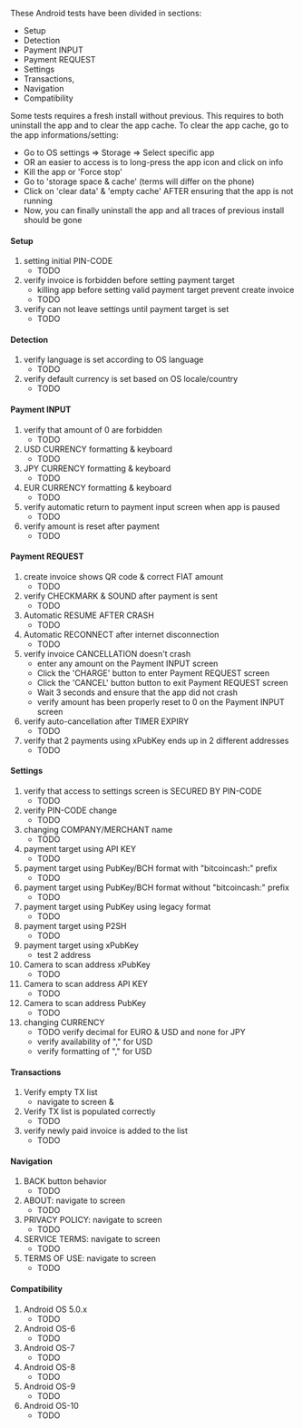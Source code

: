 These Android tests have been divided in sections: 
* Setup
* Detection
* Payment INPUT
* Payment REQUEST
* Settings
* Transactions,
* Navigation
* Compatibility

Some tests requires a fresh install without previous. 
This requires to both uninstall the app and to clear the app cache.
To clear the app cache, go to the app informations/setting:
* Go to OS settings => Storage => Select specific app
* OR an easier to access is to long-press the app icon and click on info
* Kill the app or 'Force stop' 
* Go to 'storage space & cache' (terms will differ on the phone)
* Click on 'clear data' & 'empty cache' AFTER ensuring that the app is not running
* Now, you can finally uninstall the app and all traces of previous install should be gone 

#### Setup
1. setting initial PIN-CODE  
   * TODO 
1. verify invoice is forbidden before setting payment target  
   * killing app before setting valid payment target prevent create invoice
   * TODO 
1. verify can not leave settings until payment target is set   
   * TODO

#### Detection    
1. verify language is set according to OS language
   * TODO 
1. verify default currency is set based on OS locale/country
   * TODO 

#### Payment INPUT    
1. verify that amount of 0 are forbidden 
   * TODO 
1. USD CURRENCY formatting & keyboard 
   * TODO 
1. JPY CURRENCY formatting & keyboard 
   * TODO 
1. EUR CURRENCY formatting & keyboard
   * TODO 
1. verify automatic return to payment input screen when app is paused 
   * TODO 
1. verify amount is reset after payment
   * TODO 
   
#### Payment REQUEST    
1. create invoice shows QR code & correct FIAT amount 
   * TODO 
1. verify CHECKMARK & SOUND after payment is sent 
   * TODO 
1. Automatic RESUME AFTER CRASH
   * TODO 
1. Automatic RECONNECT after internet disconnection
   * TODO 
1. verify invoice CANCELLATION doesn't crash
   * enter any amount on the Payment INPUT screen
   * Click the 'CHARGE' button to enter Payment REQUEST screen
   * Click the 'CANCEL' button button to exit Payment REQUEST screen
   * Wait 3 seconds and ensure that the app did not crash
   * verify amount has been properly reset to 0 on the Payment INPUT screen
1. verify auto-cancellation after TIMER EXPIRY
   * TODO 
1. verify that 2 payments using xPubKey ends up in 2 different addresses 
   * TODO 

#### Settings    
1. verify that access to settings screen is SECURED BY PIN-CODE
   * TODO 
1. verify PIN-CODE change
   * TODO 
1. changing COMPANY/MERCHANT name
   * TODO 
1. payment target using API KEY
   * TODO 
1. payment target using PubKey/BCH format with "bitcoincash:" prefix 
   * TODO 
1. payment target using PubKey/BCH format without "bitcoincash:" prefix
   * TODO    
1. payment target using PubKey using legacy format
   * TODO    
1. payment target using P2SH
   * TODO 
1. payment target using xPubKey
   * test 2 address
1. Camera to scan address xPubKey
   * TODO 
1. Camera to scan address API KEY
   * TODO 
1. Camera to scan address PubKey
   * TODO 
1. changing CURRENCY
   * TODO verify decimal for EURO & USD and none for JPY
   * verify availability of "," for USD
   * verify formatting of "," for USD

#### Transactions    
1. Verify empty TX list
   * navigate to screen &  
1. Verify TX list is populated correctly 
   * TODO 
1. verify newly paid invoice is added to the list
   * TODO 

#### Navigation
1. BACK button behavior 
   * TODO 
1. ABOUT: navigate to screen
   * TODO 
1. PRIVACY POLICY: navigate to screen
   * TODO 
1. SERVICE TERMS: navigate to screen
   * TODO 
1. TERMS OF USE: navigate to screen
   * TODO 

#### Compatibility
1. Android OS 5.0.x
   * TODO 
1. Android OS-6
   * TODO 
1. Android OS-7
   * TODO 
1. Android OS-8
   * TODO 
1. Android OS-9
   * TODO 
1. Android OS-10
   * TODO 
